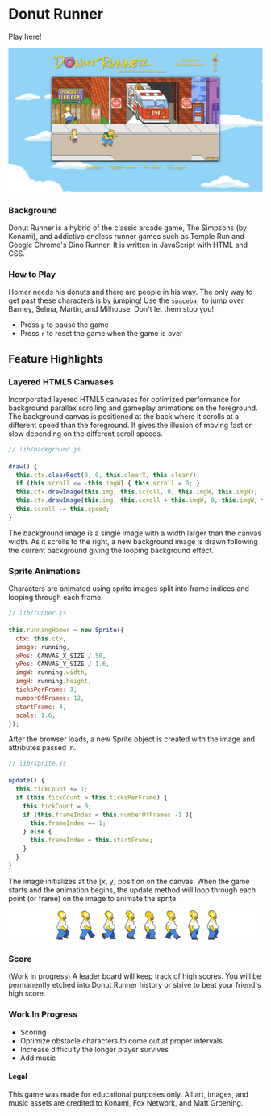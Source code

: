 # Donut Runner

[Play here!](http://game.edcarladraincem.com)

![screenshot](/assets/images/screen.png)

### Background

Donut Runner is a hybrid of the classic arcade game, The Simpsons (by Konami), and addictive endless runner games such as Temple Run and Google Chrome's Dino Runner. It is written in JavaScript with HTML and CSS.

### How to Play

Homer needs his donuts and there are people in his way. The only way to get past these characters is by jumping! Use the `spacebar` to jump over Barney, Selma, Martin, and Milhouse. Don't let them stop you!

- Press `p` to pause the game
- Press `r` to reset the game when the game is over

## Feature Highlights

### Layered HTML5 Canvases

Incorporated layered HTML5 canvases for optimized performance for background parallax scrolling and gameplay animations on the foreground. The background canvas is positioned at the back where it scrolls at a different speed than the foreground. It gives the illusion of moving fast or slow depending on the different scroll speeds.

```javascript
// lib/background.js

draw() {
  this.ctx.clearRect(0, 0, this.clearX, this.clearY);
  if (this.scroll <= -this.imgW) { this.scroll = 0; }
  this.ctx.drawImage(this.img, this.scroll, 0, this.imgW, this.imgH);
  this.ctx.drawImage(this.img, this.scroll + this.imgW, 0, this.imgW, this.imgH);
  this.scroll -= this.speed;
}
```
The background image is a single image with a width larger than the canvas width. As it scrolls to the right, a new background image is drawn following the current background giving the looping background effect.


### Sprite Animations

Characters are animated using sprite images split into frame indices and looping through each frame.

```javascript
// lib/runner.js

this.runningHomer = new Sprite({
  ctx: this.ctx,
  image: running,
  xPos: CANVAS_X_SIZE / 50,
  yPos: CANVAS_Y_SIZE / 1.6,
  imgW: running.width,
  imgH: running.height,
  ticksPerFrame: 3,
  numberOfFrames: 12,
  startFrame: 4,
  scale: 1.6,
});
```

After the browser loads, a new Sprite object is created with the image and attributes passed in.

```javascript
// lib/sprite.js

update() {
  this.tickCount += 1;
  if (this.tickCount > this.ticksPerFrame) {
    this.tickCount = 0;
    if (this.frameIndex < this.numberOfFrames -1 ){
      this.frameIndex += 1;
    } else {
      this.frameIndex = this.startFrame;
    }
  }
}
```

The image initializes at the [x, y] position on the canvas. When the game starts and the animation begins, the update method will loop through each point (or frame) on the image to animate the sprite.

![homer](assets/images/running-homer.png)

### Score

(Work in progress) A leader board will keep track of high scores. You will be permanently etched into Donut Runner history or strive to beat your friend's high score.

### Work In Progress

- Scoring
- Optimize obstacle characters to come out at proper intervals
- Increase difficulty the longer player survives
- Add music

#### Legal

This game was made for educational purposes only. All art, images, and music assets are credited to Konami, Fox Network, and Matt Groening.
